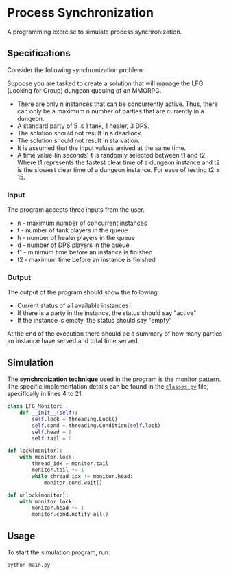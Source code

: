 # Process Synchronization

A programming exercise to simulate process synchronization.

## Specifications

Consider the following synchronization problem:

Suppose you are tasked to create a solution that will manage the LFG (Looking for Group) dungeon queuing of an MMORPG.

- There are only n instances that can be concurrently active. Thus, there can only be a maximum n number of parties that are currently in a dungeon.
- A standard party of 5 is 1 tank, 1 healer, 3 DPS.
- The solution should not result in a deadlock.
- The solution should not result in starvation.
- It is assumed that the input values arrived at the same time.
- A time value (in seconds) t is randomly selected between $\text{t1}$ and $\text{t2}$. Where $\text{t1}$ represents the fastest clear time of a dungeon instance and $\text{t2}$ is the slowest clear time of a dungeon instance. For ease of testing $\text{t2} \leq 15$.

### Input

The program accepts three inputs from the user.

- n - maximum number of concurrent instances
- t - number of tank players in the queue
- h - number of healer players in the queue
- d - number of DPS players in the queue
- t1 - minimum time before an instance is finished
- t2 - maximum time before an instance is finished

### Output

The output of the program should show the following:

  - Current status of all available instances
  - If there is a party in the instance, the status should say "active"
  - If the instance is empty, the status should say "empty"

At the end of the execution there should be a summary of how many parties an instance have served and total time served.

## Simulation

The **synchronization technique** used in the program is the monitor pattern. The specific implementation details can be found in the [`classes.py`](./classes.py) file, specifically in lines 4 to 21.

```python
class LFG_Monitor:
    def __init__(self):
        self.lock = threading.Lock()
        self.cond = threading.Condition(self.lock)
        self.head = 0
        self.tail = 0
```

```python
def lock(monitor):
    with monitor.lock:
        thread_idx = monitor.tail
        monitor.tail += 1
        while thread_idx != monitor.head:
            monitor.cond.wait()

def unlock(monitor):
    with monitor.lock:
        monitor.head += 1
        monitor.cond.notify_all()
```

## Usage
To start the simulation program, run:
```bash
python main.py
```